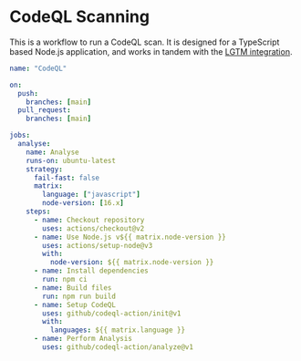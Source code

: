 # CodeQL Scanning

This is a workflow to run a CodeQL scan. It is designed for a TypeScript based Node.js application, and works in tandem with the [LGTM integration](https://lgtm.com).

```yaml
name: "CodeQL"

on:
  push:
    branches: [main]
  pull_request:
    branches: [main]

jobs:
  analyse:
    name: Analyse
    runs-on: ubuntu-latest
    strategy:
      fail-fast: false
      matrix:
        language: ["javascript"]
        node-version: [16.x]
    steps:
      - name: Checkout repository
        uses: actions/checkout@v2
      - name: Use Node.js v${{ matrix.node-version }}
        uses: actions/setup-node@v3
        with:
          node-version: ${{ matrix.node-version }}
      - name: Install dependencies
        run: npm ci
      - name: Build files
        run: npm run build
      - name: Setup CodeQL
        uses: github/codeql-action/init@v1
        with:
          languages: ${{ matrix.language }}
      - name: Perform Analysis
        uses: github/codeql-action/analyze@v1
```

